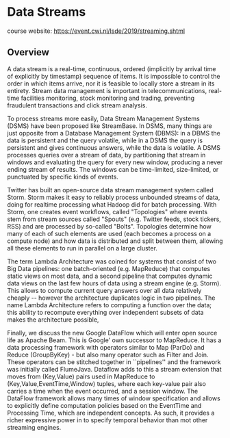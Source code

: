 # Data Streams

course website: https://event.cwi.nl/lsde/2019/streaming.shtml

## Overview

A data stream is a real-time, continuous, ordered (implicitly by arrival time of explicitly by timestamp) sequence of items. It is impossible to control the order in which items arrive, nor it is feasible to locally store a stream in its entirety. Stream data management is important in telecommunications, real-time facilities monitoring, stock monitoring and trading, preventing fraudulent transactions and click stream analysis.

To process streams more easily, Data Stream Management Systems (DSMS) have been proposed like StreamBase. In DSMS, many things are just opposite from a Database Management System (DBMS): in a DBMS the data is persistent and the query volatile, while in a DSMS the query is persistent and gives continuous answers, while the data is volatile. A DSMS processes queries over a stream of data, by partitioning that stream in windows and evaluating the query for every new window, producing a never ending stream of results. The windows can be time-limited, size-limited, or punctuated by specific kinds of events.

Twitter has built an open-source data stream management system called Storm. Storm makes it easy to reliably process unbounded streams of data, doing for realtime processing what Hadoop did for batch processing. With Storm, one creates event workflows, called "Topologies" where events stem from stream sources called "Spouts" (e.g. Twitter feeds, stock tickers, RSS) and are processed by so-called "Bolts". Topologies determine how many of each of such elements are used (each becomes a process on a compute node) and how data is distributed and split between them, allowing all these elements to run in parallel on a large cluster.

The term Lambda Architecture was coined for systems that consist of two Big Data pipelines: one batch-oriented (e.g. MapReduce) that computes static views on most data, and a second pipeline that computes dynamic data views on the last few hours of data using a stream engine (e.g. Storm). This allows to compute current query answers over all data relatively cheaply -- however the architecture duplicates logic in two pipelines. The name Lambda Architecture refers to computing a function over the data; this ability to recompute everything over independent subsets of data makes the architecture possible,

Finally, we discuss the new Google DataFlow which will enter open source life as Apache Beam. This is Google' own successor to MapReduce. It has a data processing framework with operators similar to Map (ParDo) and Reduce (GroupByKey) - but also many operator such as Filter and Join. These operators can be stitched together in ``pipelines'' and the framework was initially called FlumeJava. Dataflow adds to this a stream extension that moves from (Key,Value) pairs used in MapReduce to (Key,Value,EventTime,Window) tuples, where each key-value pair also carries a time when the event occurred, and a session window. The DataFlow framework allows many times of window specification and allows to explicitly define computation policies based on the EventTime and Processing Time, which are independent concepts. As such, it provides a richer expressive power in to specify temporal behavior than mot other streaming engines.